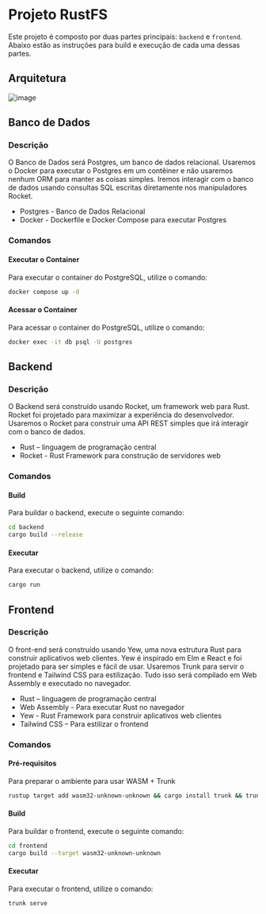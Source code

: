 # Projeto RustFS

Este projeto é composto por duas partes principais: `backend` e `frontend`. Abaixo estão as instruções para build e execução de cada uma dessas partes.

## Arquitetura
![image](https://github.com/user-attachments/assets/862e411a-ba7e-43ca-8649-6edb07911ea5)

## Banco de Dados

### Descrição

O Banco de Dados será Postgres, um banco de dados relacional. Usaremos o Docker para executar o Postgres em um contêiner e não usaremos nenhum ORM para manter as coisas simples. Iremos interagir com o banco de dados usando consultas SQL escritas diretamente nos manipuladores Rocket.

- Postgres - Banco de Dados Relacional
- Docker - Dockerfile e Docker Compose para executar Postgres

### Comandos

#### Executar o Container

Para executar o container do PostgreSQL, utilize o comando:

```sh
docker compose up -d
```

#### Acessar o Container

Para acessar o container do PostgreSQL, utilize o comando:

```sh
docker exec -it db psql -U postgres
```

## Backend

### Descrição

O Backend será construído usando Rocket, um framework web para Rust. Rocket foi projetado para maximizar a experiência do desenvolvedor. Usaremos o Rocket para construir uma API REST simples que irá interagir com o banco de dados.

- Rust – linguagem de programação central
- Rocket - Rust Framework para construção de servidores web

### Comandos

#### Build

Para buildar o backend, execute o seguinte comando:

```sh
cd backend
cargo build --release
```

#### Executar

Para executar o backend, utilize o comando:

```sh
cargo run
```

## Frontend

### Descrição

O front-end será construído usando Yew, uma nova estrutura Rust para construir aplicativos web clientes. Yew é inspirado em Elm e React e foi projetado para ser simples e fácil de usar. Usaremos Trunk para servir o frontend e Tailwind CSS para estilização. Tudo isso será compilado em Web Assembly e executado no navegador.

- Rust – linguagem de programação central
- Web Assembly - Para executar Rust no navegador
- Yew - Rust Framework para construir aplicativos web clientes
- Tailwind CSS – Para estilizar o frontend

### Comandos

#### Pré-requisitos

Para preparar o ambiente para usar WASM + Trunk

```sh
rustup target add wasm32-unknown-unknown && cargo install trunk && trunk --version
```

#### Build

Para buildar o frontend, execute o seguinte comando:

```sh
cd frontend
cargo build --target wasm32-unknown-unknown
```

#### Executar

Para executar o frontend, utilize o comando:

```sh
trunk serve
```
